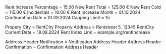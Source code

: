 Rent Increase Percentage = 15.00
New Rent Total = 125.00 €
New Rent Cold = 115.00 €
Incidentals = 10.00 €
Rent Increase Month = 01.10.2024
Confiramtion Date = 01.09.2024
Capping Limit = 15

Propery City = RentCity
Property Address = Rentstreet 5, 12345 RentCity
Current Date = 18.08.2024
Rent Index Link = example.org/rentIncrease

Address Header Notification = Notification Address Header
Address Header Confirmation = Confirmation Address Header